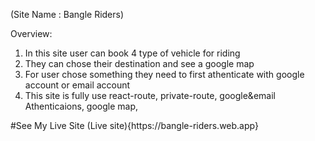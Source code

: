  (Site Name : Bangle Riders)
 
 Overview: <ol>
     <li>In this site user can book 4 type of vehicle for riding</li>
     <li>They can chose their destination and see a  google map</li>
     <li>For user chose something they need to first athenticate with google account or email account </li>
     <li>This site is fully use react-route, private-route, google&email Athenticaions, google map,</li>
 </ol>
#See My Live Site
(Live site){https://bangle-riders.web.app}